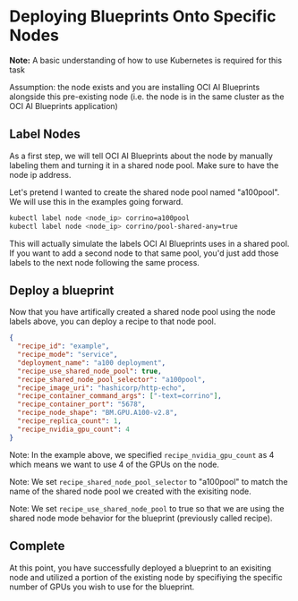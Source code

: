 # Deploying Blueprints Onto Specific Nodes

**Note:** A basic understanding of how to use Kubernetes is required for this task

Assumption: the node exists and you are installing OCI AI Blueprints alongside this pre-existing node (i.e. the node is in the same cluster as the OCI AI Blueprints application)

## Label Nodes

As a first step, we will tell OCI AI Blueprints about the node by manually labeling them and turning it in a shared node pool. Make sure to have the node ip address.

Let's pretend I wanted to create the shared node pool named "a100pool". We will use this in the examples going forward.

```bash
kubectl label node <node_ip> corrino=a100pool
kubectl label node <node_ip> corrino/pool-shared-any=true
```

This will actually simulate the labels OCI AI Blueprints uses in a shared pool. If you want to add a second node to that same pool, you'd just add those labels to the next node following the same process.

## Deploy a blueprint

Now that you have artifically created a shared node pool using the node labels above, you can deploy a recipe to that node pool.

```json
{
  "recipe_id": "example",
  "recipe_mode": "service",
  "deployment_name": "a100 deployment",
  "recipe_use_shared_node_pool": true,
  "recipe_shared_node_pool_selector": "a100pool",
  "recipe_image_uri": "hashicorp/http-echo",
  "recipe_container_command_args": ["-text=corrino"],
  "recipe_container_port": "5678",
  "recipe_node_shape": "BM.GPU.A100-v2.8",
  "recipe_replica_count": 1,
  "recipe_nvidia_gpu_count": 4
}
```

Note: In the example above, we specified `recipe_nvidia_gpu_count` as 4 which means we want to use 4 of the GPUs on the node.

Note: We set `recipe_shared_node_pool_selector` to "a100pool" to match the name of the shared node pool we created with the exisiting node.

Note: We set `recipe_use_shared_node_pool` to true so that we are using the shared node mode behavior for the blueprint (previously called recipe).

## Complete

At this point, you have successfully deployed a blueprint to an exisiting node and utilized a portion of the existing node by specifiying the specific number of GPUs you wish to use for the blueprint.
